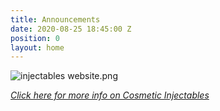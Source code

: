 ```yaml
---
title: Announcements
date: 2020-08-25 18:45:00 Z
position: 0
layout: home
---
```


![injectables website.png](/uploads/injectables%20website.png)

[*Click here for more info on Cosmetic Injectables*](https://ipswichmassage.com.au/beauty-therapy/)